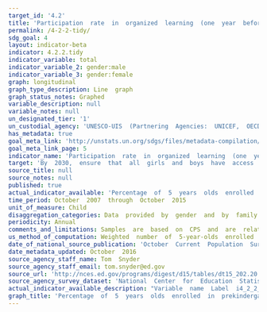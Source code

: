 ```yaml
---
target_id: '4.2'
title: 'Participation  rate  in  organized  learning  (one  year  before  the  official  primary  entry  age),  by  sex'
permalink: /4-2-2-tidy/
sdg_goal: 4
layout: indicator-beta
indicator: 4.2.2.tidy
indicator_variable: total
indicator_variable_2: gender:male
indicator_variable_3: gender:female
graph: longitudinal
graph_type_description: Line  graph
graph_status_notes: Graphed
variable_description: null
variable_notes: null
un_designated_tier: '1'
un_custodial_agency: 'UNESCO-UIS  (Partnering  Agencies:  UNICEF,  OECD)'
has_metadata: true
goal_meta_link: 'http://unstats.un.org/sdgs/files/metadata-compilation/Metadata-Goal-4.pdf'
goal_meta_link_page: 5
indicator_name: 'Participation  rate  in  organized  learning  (one  year  before  the  official  primary  entry  age),  by  sex'
target: 'By  2030,  ensure  that  all  girls  and  boys  have  access  to  quality  early  childhood  development,  care  and  pre-primary  education  so  that  they  are  ready  for  primary  education.'
source_title: null
source_notes: null
published: true
actual_indicator_available: 'Percentage  of  5  years  olds  enrolled  in  organized  learning  (prekindergarten,  kindergarten,  or  first  or  higher  grade'
time_period: October  2007  through  October  2015
unit_of_measure: Child
disaggregation_categories: Data  provided  by  gender  and  by  family  income  quintile  (lowest  and  higest)
periodicity: Annual
comments_and_limitations: Samples  are  based  on  CPS  and  are  relatively  small.
us_method_of_computation: Weighted  number  of  5-year-olds  enrolled  divided  by  5-year-old  population
date_of_national_source_publication: 'October  Current  Population  Survey,  2007  through  2015'
date_metadata_updated: October  2016
source_agency_staff_name: Tom  Snyder
source_agency_staff_email: tom.snyder@ed.gov
source_url: 'http://nces.ed.gov/programs/digest/d15/tables/dt15_202.20.asp?current=yes'
source_agency_survey_dataset: 'National  Center  for  Education  Statistics  tabulation  of  Census  Bureau  Current  Population  Survey'
actual_indicator_available_description: "Variable  name  Label  i4_2_2_total\t  Total  i4_2_2_male\t  Male  i4_2_2_female  \tFemale  i4_2_2_q1_low\t  Lowest  quintile  (Q1)  i4_2_2_q2_middle_low\tMiddle  low  quintile  (Q2)  i4_2_2_q3_middle\t  Middle  quintile  (Q3)  i4_2_2_q4_middle_high\tMiddle  high  quintile  (Q4)  i4_2_2_q5_high\t  Highest  quintile  (Q5)"
graph_title: 'Percentage  of  5  years  olds  enrolled  in  prekindergarten,  kindergarten,  or  first  or  higher  grade  in  the  US  '
---
```

